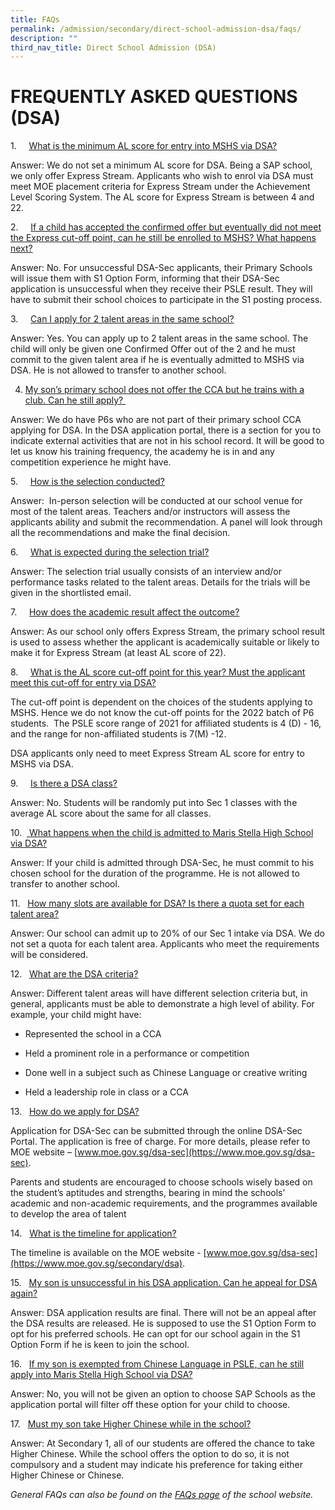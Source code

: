 ```yaml
---
title: FAQs
permalink: /admission/secondary/direct-school-admission-dsa/faqs/
description: ""
third_nav_title: Direct School Admission (DSA)
---
```

# FREQUENTLY ASKED QUESTIONS (DSA)


1.&nbsp;&nbsp;&nbsp;&nbsp;&nbsp;<u>What is the minimum AL score for entry into MSHS via DSA?</u>

Answer: We do not set a minimum AL score for DSA. Being a SAP school, we only offer Express Stream. Applicants who wish to enrol via DSA must meet MOE placement criteria for Express Stream under the Achievement Level Scoring System. The AL score for Express Stream is between 4 and 22.

2.&nbsp;&nbsp;&nbsp;&nbsp;&nbsp;<u>If a child has accepted the confirmed offer but eventually did not meet the Express cut-off point, can he still be enrolled to MSHS? What happens next?</u>

Answer: No. For unsuccessful DSA-Sec applicants, their Primary Schools will issue them with S1 Option Form, informing that their DSA-Sec application is unsuccessful when they receive their PSLE result. They will have to submit their school choices to participate in the S1 posting process.

3.&nbsp;&nbsp;&nbsp;&nbsp;&nbsp;<u>Can I apply for 2 talent areas in the same school?</u>

Answer: Yes. You can apply up to 2 talent areas in the same school. The child will only be given one Confirmed Offer out of the 2 and&nbsp;he must commit to the given talent area if he is eventually admitted to MSHS via DSA. He is not allowed to transfer to another school.

4. <u>My son’s primary school does not offer the CCA but he trains with a club. Can he still apply?&nbsp;</u>

Answer: We do have P6s who are not part of their primary school CCA applying for DSA. In the DSA application portal, there is a section for you to indicate external activities that are not in his school record. It will be good to let us know his training frequency, the academy he is in and any competition experience he might have.

5.&nbsp;&nbsp;&nbsp;&nbsp;&nbsp;<u>How is the selection conducted?</u>

Answer:&nbsp; In-person selection will be conducted at our school venue for most of the talent areas. Teachers and/or instructors will assess the applicants ability and submit the recommendation. A panel will look through all the recommendations and make the final decision.

6.&nbsp; &nbsp; &nbsp;<u>What is expected during the selection trial?</u>

Answer: The selection trial usually consists of an interview and/or performance tasks related to the talent areas. Details for the trials will be given in the shortlisted email.

7.&nbsp;&nbsp;&nbsp;&nbsp;&nbsp;<u>How does the academic result affect the outcome?</u>

Answer: As our school only offers Express Stream, the primary school result is used to assess whether the applicant is academically suitable or likely to make it for Express Stream (at least AL score of 22).

8.&nbsp;&nbsp;&nbsp;&nbsp;&nbsp;<u>What is the AL score cut-off point for this year? Must the applicant meet this cut-off for entry via DSA?</u>

The cut-off point is dependent on the choices of the students applying to MSHS. Hence we do not know the cut-off points for the 2022 batch of P6 students.&nbsp; The PSLE score range of 2021 for affiliated students is 4 (D) - 16, and the range for non-affiliated students is 7(M) -12.  
  

DSA applicants only need to meet Express Stream AL score for entry to MSHS via DSA.  

9.&nbsp;&nbsp;&nbsp;&nbsp;&nbsp;<u>Is there a DSA class?</u>

Answer: No. Students will be randomly put into Sec 1 classes with the average AL score about the same for all classes.

10.&nbsp; <u>&nbsp;What happens when the child is admitted to Maris Stella High School via DSA?</u>

Answer: If your child is admitted through DSA-Sec, he must commit to his chosen school for the duration of the programme. He is not allowed to transfer to another school.

11.&nbsp; &nbsp;<u>How many slots are available for DSA? Is there a quota set for each talent area?</u>

Answer: Our school can admit up to 20% of our Sec 1 intake via DSA. We do not set a quota for each talent area. Applicants who meet the requirements will be considered.

12.&nbsp;&nbsp;&nbsp;<u>What are the DSA criteria?  </u>

Answer: Different talent areas will have different selection criteria but, in general, applicants must be able to demonstrate a high level of ability. For example, your child might have:

* Represented the school in a CCA

* Held a prominent role in a performance or competition

* Done well in a subject such as Chinese Language or creative writing

* Held a leadership role in class or a CCA

13.&nbsp; &nbsp;<u>How do we apply for DSA?  </u>

Application for DSA-Sec can be submitted through the online DSA-Sec Portal. The application is free of charge. For more details, please refer to MOE website –&nbsp;[www.moe.gov.sg/dsa-sec](https://www.moe.gov.sg/dsa-sec).&nbsp;

Parents and students are encouraged to choose schools wisely based on the student’s aptitudes and strengths, bearing in mind the schools’ academic and non-academic requirements, and the programmes available to develop the area of talent

14.&nbsp;&nbsp;&nbsp;<u>What is the timeline for application?</u>

The timeline is available on the&nbsp;MOE website -&nbsp;[www.moe.gov.sg/dsa-sec](https://www.moe.gov.sg/secondary/dsa).

15.&nbsp;&nbsp;&nbsp;<u>My son is unsuccessful in his DSA application. Can he appeal for DSA again?</u>

Answer: DSA application results are final. There will not be an appeal after the DSA results are released. He is supposed to use the S1 Option Form to opt for his preferred schools. He can opt for our school again in the S1 Option Form if he is keen to join the school.

16.&nbsp;&nbsp;&nbsp;<u>If my son is exempted from Chinese Language in PSLE, can he still apply into Maris Stella High School via DSA?  </u>

Answer: No, you will not be given an option to choose SAP Schools as the application portal will filter off these option for your child to choose.

17.&nbsp; &nbsp;<u>Must my son take Higher Chinese while in the school?</u>

Answer: At Secondary 1, all of our students are offered the chance to take Higher Chinese. While the school offers the option to do so, it is not compulsory and a student may indicate his preference for taking either Higher Chinese or Chinese.

  

_General FAQs can also be found on the&nbsp;[FAQs page](https://staging.d2r0kwuamjw0vo.amplifyapp.com/admission/faqs/)&nbsp;of the school website._